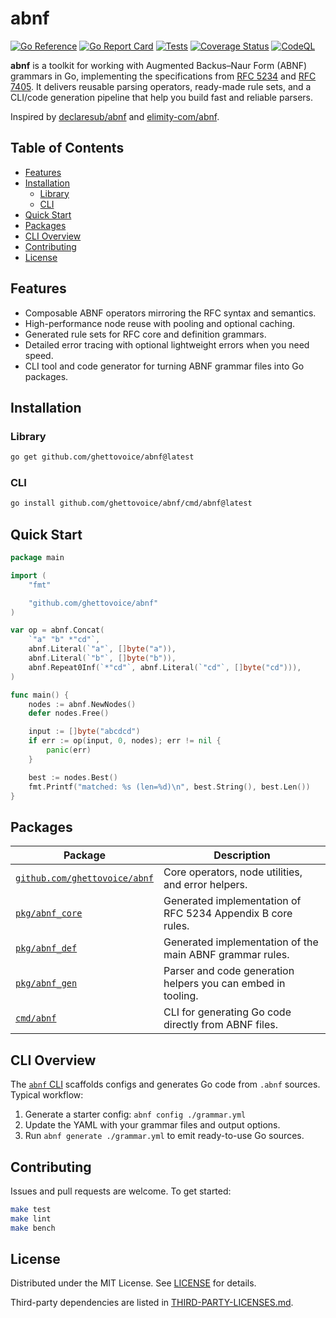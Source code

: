 # abnf

[![Go Reference](https://pkg.go.dev/badge/github.com/ghettovoice/abnf.svg)](https://pkg.go.dev/github.com/ghettovoice/abnf)
[![Go Report Card](https://goreportcard.com/badge/github.com/ghettovoice/abnf)](https://goreportcard.com/report/github.com/ghettovoice/abnf)
[![Tests](https://github.com/ghettovoice/abnf/actions/workflows/test.yml/badge.svg)](https://github.com/ghettovoice/abnf/actions/workflows/test.yml)
[![Coverage Status](https://coveralls.io/repos/github/ghettovoice/abnf/badge.svg?branch=master)](https://coveralls.io/github/ghettovoice/abnf?branch=master)
[![CodeQL](https://github.com/ghettovoice/abnf/actions/workflows/github-code-scanning/codeql/badge.svg)](https://github.com/ghettovoice/abnf/actions/workflows/github-code-scanning/codeql)

**abnf** is a toolkit for working with Augmented Backus–Naur Form (ABNF) grammars in Go, implementing the specifications from [RFC 5234](https://www.rfc-editor.org/rfc/rfc5234) and [RFC 7405](https://www.rfc-editor.org/rfc/rfc7405). It delivers reusable parsing operators, ready-made rule sets, and a CLI/code generation pipeline that help you build fast and reliable parsers.

Inspired by [declaresub/abnf](https://github.com/declaresub/abnf) and [elimity-com/abnf](https://github.com/elimity-com/abnf).

## Table of Contents

- [Features](#features)
- [Installation](#installation)
  - [Library](#library)
  - [CLI](#cli)
- [Quick Start](#quick-start)
- [Packages](#packages)
- [CLI Overview](#cli-overview)
- [Contributing](#contributing)
- [License](#license)

## Features

- Composable ABNF operators mirroring the RFC syntax and semantics.
- High-performance node reuse with pooling and optional caching.
- Generated rule sets for RFC core and definition grammars.
- Detailed error tracing with optional lightweight errors when you need speed.
- CLI tool and code generator for turning ABNF grammar files into Go packages.

## Installation

### Library

```bash
go get github.com/ghettovoice/abnf@latest
```

### CLI

```bash
go install github.com/ghettovoice/abnf/cmd/abnf@latest
```

## Quick Start

```go
package main

import (
    "fmt"

    "github.com/ghettovoice/abnf"
)

var op = abnf.Concat(
    `"a" "b" *"cd"`,
    abnf.Literal(`"a"`, []byte("a")),
    abnf.Literal(`"b"`, []byte("b")),
    abnf.Repeat0Inf(`*"cd"`, abnf.Literal(`"cd"`, []byte("cd"))),
)

func main() {
    nodes := abnf.NewNodes()
    defer nodes.Free()

    input := []byte("abcdcd")
    if err := op(input, 0, nodes); err != nil {
        panic(err)
    }

    best := nodes.Best()
    fmt.Printf("matched: %s (len=%d)\n", best.String(), best.Len())
}
```

## Packages

| Package | Description |
|---------|-------------|
| [`github.com/ghettovoice/abnf`](https://pkg.go.dev/github.com/ghettovoice/abnf) | Core operators, node utilities, and error helpers. |
| [`pkg/abnf_core`](./pkg/abnf_core) | Generated implementation of RFC 5234 Appendix B core rules. |
| [`pkg/abnf_def`](./pkg/abnf_def) | Generated implementation of the main ABNF grammar rules. |
| [`pkg/abnf_gen`](./pkg/abnf_gen) | Parser and code generation helpers you can embed in tooling. |
| [`cmd/abnf`](./cmd/abnf) | CLI for generating Go code directly from ABNF files. |

## CLI Overview

The [`abnf` CLI](./cmd/abnf/README.md) scaffolds configs and generates Go code from `.abnf` sources. Typical workflow:

1. Generate a starter config: `abnf config ./grammar.yml`
2. Update the YAML with your grammar files and output options.
3. Run `abnf generate ./grammar.yml` to emit ready-to-use Go sources.

## Contributing

Issues and pull requests are welcome. To get started:

```bash
make test
make lint
make bench
```

## License

Distributed under the MIT License. See [LICENSE](./LICENSE) for details.

Third-party dependencies are listed in [THIRD-PARTY-LICENSES.md](./THIRD-PARTY-LICENSES.md).
